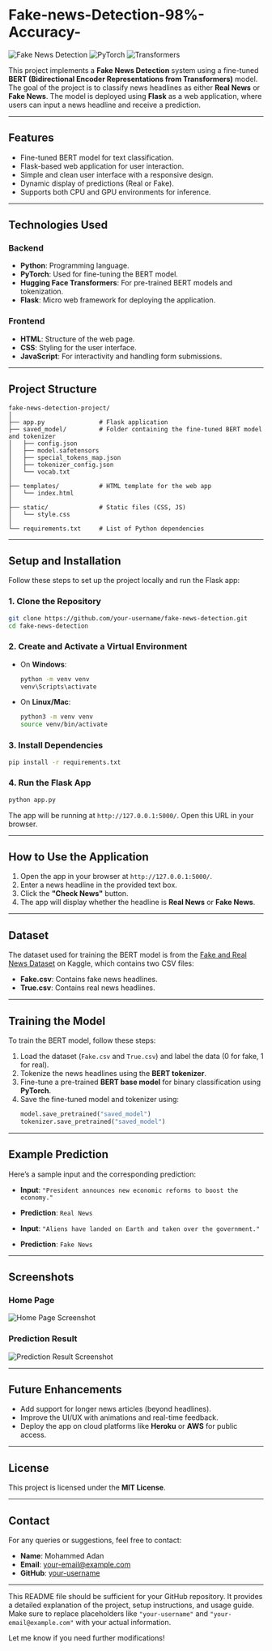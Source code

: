 # Fake-news-Detection-98%-Accuracy-

![Fake News Detection](https://img.shields.io/badge/Flask-v2.0.3-blue.svg) ![PyTorch](https://img.shields.io/badge/PyTorch-v1.12.1-orange.svg) ![Transformers](https://img.shields.io/badge/Transformers-v4.24.0-green.svg)

This project implements a **Fake News Detection** system using a fine-tuned **BERT (Bidirectional Encoder Representations from Transformers)** model. The goal of the project is to classify news headlines as either **Real News** or **Fake News**. The model is deployed using **Flask** as a web application, where users can input a news headline and receive a prediction.

---

## **Features**

- Fine-tuned BERT model for text classification.
- Flask-based web application for user interaction.
- Simple and clean user interface with a responsive design.
- Dynamic display of predictions (Real or Fake).
- Supports both CPU and GPU environments for inference.

---

## **Technologies Used**

### **Backend**

- **Python**: Programming language.
- **PyTorch**: Used for fine-tuning the BERT model.
- **Hugging Face Transformers**: For pre-trained BERT models and tokenization.
- **Flask**: Micro web framework for deploying the application.

### **Frontend**

- **HTML**: Structure of the web page.
- **CSS**: Styling for the user interface.
- **JavaScript**: For interactivity and handling form submissions.

---

## **Project Structure**

```
fake-news-detection-project/
│
├── app.py               # Flask application
├── saved_model/         # Folder containing the fine-tuned BERT model and tokenizer
│   ├── config.json
│   ├── model.safetensors
│   ├── special_tokens_map.json
│   ├── tokenizer_config.json
│   └── vocab.txt
│
├── templates/           # HTML template for the web app
│   └── index.html
│
├── static/              # Static files (CSS, JS)
│   └── style.css
│
└── requirements.txt     # List of Python dependencies
```

---

## **Setup and Installation**

Follow these steps to set up the project locally and run the Flask app:

### **1. Clone the Repository**

```bash
git clone https://github.com/your-username/fake-news-detection.git
cd fake-news-detection
```

### **2. Create and Activate a Virtual Environment**

- On **Windows**:
  ```bash
  python -m venv venv
  venv\Scripts\activate
  ```

- On **Linux/Mac**:
  ```bash
  python3 -m venv venv
  source venv/bin/activate
  ```

### **3. Install Dependencies**

```bash
pip install -r requirements.txt
```

### **4. Run the Flask App**

```bash
python app.py
```

The app will be running at `http://127.0.0.1:5000/`. Open this URL in your browser.

---

## **How to Use the Application**

1. Open the app in your browser at `http://127.0.0.1:5000/`.
2. Enter a news headline in the provided text box.
3. Click the **"Check News"** button.
4. The app will display whether the headline is **Real News** or **Fake News**.

---

## **Dataset**

The dataset used for training the BERT model is from the [Fake and Real News Dataset](https://www.kaggle.com/clmentbisaillon/fake-and-real-news-dataset) on Kaggle, which contains two CSV files:
- **Fake.csv**: Contains fake news headlines.
- **True.csv**: Contains real news headlines.

---

## **Training the Model**

To train the BERT model, follow these steps:

1. Load the dataset (`Fake.csv` and `True.csv`) and label the data (0 for fake, 1 for real).
2. Tokenize the news headlines using the **BERT tokenizer**.
3. Fine-tune a pre-trained **BERT base model** for binary classification using **PyTorch**.
4. Save the fine-tuned model and tokenizer using:
   ```python
   model.save_pretrained("saved_model")
   tokenizer.save_pretrained("saved_model")
   ```

---

## **Example Prediction**

Here’s a sample input and the corresponding prediction:

- **Input**: `"President announces new economic reforms to boost the economy."`
- **Prediction**: `Real News`

- **Input**: `"Aliens have landed on Earth and taken over the government."`
- **Prediction**: `Fake News`

---

## **Screenshots**

### **Home Page**

![Home Page Screenshot](https://via.placeholder.com/800x400.png?text=Home+Page+Screenshot)

### **Prediction Result**

![Prediction Result Screenshot](https://via.placeholder.com/800x400.png?text=Prediction+Result+Screenshot)

---

## **Future Enhancements**

- Add support for longer news articles (beyond headlines).
- Improve the UI/UX with animations and real-time feedback.
- Deploy the app on cloud platforms like **Heroku** or **AWS** for public access.

---

## **License**

This project is licensed under the **MIT License**.

---

## **Contact**

For any queries or suggestions, feel free to contact:

- **Name**: Mohammed Adan
- **Email**: [your-email@example.com](mailto:your-email@example.com)
- **GitHub**: [your-username](https://github.com/your-username)

---

This README file should be sufficient for your GitHub repository. It provides a detailed explanation of the project, setup instructions, and usage guide. Make sure to replace placeholders like `"your-username"` and `"your-email@example.com"` with your actual information.

Let me know if you need further modifications!

